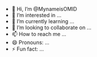 - 👋 Hi, I’m @MynameisOMID
- 👀 I’m interested in ...
- 🌱 I’m currently learning ...
- 💞️ I’m looking to collaborate on ...
- 📫 How to reach me ...
- 😄 Pronouns: ...
- ⚡ Fun fact: ...

<!---
MynameisOMID/MynameisOMID is a ✨ special ✨ repository because its `README.md` (this file) appears on your GitHub profile.
You can click the Preview link to take a look at your changes.
--->
